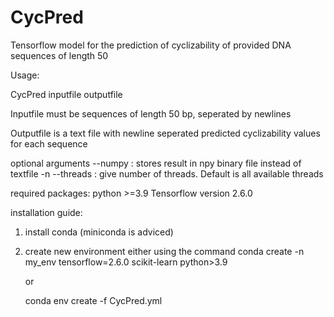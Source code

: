 # CycPred
Tensorflow model for the prediction of cyclizability of provided DNA sequences of length 50

Usage:

CycPred inputfile outputfile

Inputfile must be sequences of length 50 bp, seperated by newlines

Outputfile is a text file with newline seperated predicted cyclizability values for each sequence

optional arguments
--numpy : stores result in npy binary file instead of textfile
-n --threads : give number of threads. Default is all available threads



required packages:
python >=3.9
Tensorflow version 2.6.0

installation guide:

1. install conda (miniconda is adviced)
2. create new environment either using the command
      conda create -n my_env tensorflow=2.6.0 scikit-learn python>3.9
      
      or
            
      conda env create -f CycPred.yml

